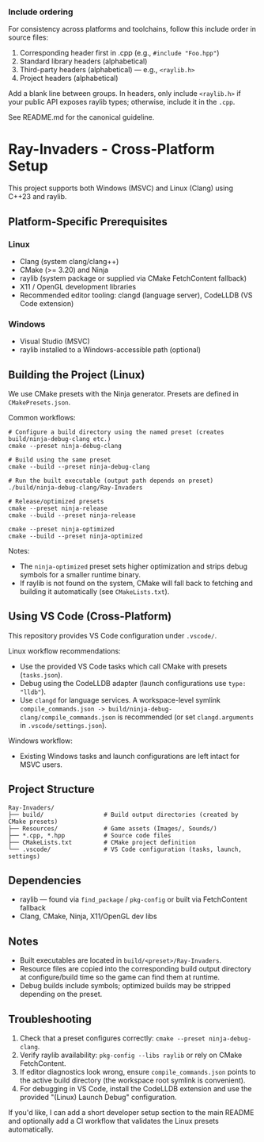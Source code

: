 ### Include ordering

For consistency across platforms and toolchains, follow this include order in source files:

1) Corresponding header first in .cpp (e.g., `#include "Foo.hpp"`)
2) Standard library headers (alphabetical)
3) Third-party headers (alphabetical) — e.g., `<raylib.h>`
4) Project headers (alphabetical)

Add a blank line between groups. In headers, only include `<raylib.h>` if your public API exposes raylib types; otherwise, include it in the `.cpp`.

See README.md for the canonical guideline.

# Ray-Invaders - Cross-Platform Setup

This project supports both Windows (MSVC) and Linux (Clang) using C++23 and raylib.

## Platform-Specific Prerequisites

### Linux
- Clang (system clang/clang++)
- CMake (>= 3.20) and Ninja
- raylib (system package or supplied via CMake FetchContent fallback)
- X11 / OpenGL development libraries
- Recommended editor tooling: clangd (language server), CodeLLDB (VS Code extension)

### Windows
- Visual Studio (MSVC)
- raylib installed to a Windows-accessible path (optional)

## Building the Project (Linux)

We use CMake presets with the Ninja generator. Presets are defined in `CMakePresets.json`.

Common workflows:

```
# Configure a build directory using the named preset (creates build/ninja-debug-clang etc.)
cmake --preset ninja-debug-clang

# Build using the same preset
cmake --build --preset ninja-debug-clang

# Run the built executable (output path depends on preset)
./build/ninja-debug-clang/Ray-Invaders

# Release/optimized presets
cmake --preset ninja-release
cmake --build --preset ninja-release

cmake --preset ninja-optimized
cmake --build --preset ninja-optimized
```

Notes:
- The `ninja-optimized` preset sets higher optimization and strips debug symbols for a smaller runtime binary.
- If raylib is not found on the system, CMake will fall back to fetching and building it automatically (see `CMakeLists.txt`).

## Using VS Code (Cross-Platform)

This repository provides VS Code configuration under `.vscode/`.

Linux workflow recommendations:
- Use the provided VS Code tasks which call CMake with presets (`tasks.json`).
- Debug using the CodeLLDB adapter (launch configurations use `type: "lldb"`).
- Use `clangd` for language services. A workspace-level symlink `compile_commands.json -> build/ninja-debug-clang/compile_commands.json` is recommended (or set `clangd.arguments` in `.vscode/settings.json`).

Windows workflow:
- Existing Windows tasks and launch configurations are left intact for MSVC users.

## Project Structure

```
Ray-Invaders/
├── build/                 # Build output directories (created by CMake presets)
├── Resources/             # Game assets (Images/, Sounds/)
├── *.cpp, *.hpp           # Source code files
├── CMakeLists.txt         # CMake project definition
└── .vscode/               # VS Code configuration (tasks, launch, settings)
```

## Dependencies

- raylib — found via `find_package` / `pkg-config` or built via FetchContent fallback
- Clang, CMake, Ninja, X11/OpenGL dev libs

## Notes

- Built executables are located in `build/<preset>/Ray-Invaders`.
- Resource files are copied into the corresponding build output directory at configure/build time so the game can find them at runtime.
- Debug builds include symbols; optimized builds may be stripped depending on the preset.

## Troubleshooting

1. Check that a preset configures correctly: `cmake --preset ninja-debug-clang`.
2. Verify raylib availability: `pkg-config --libs raylib` or rely on CMake FetchContent.
3. If editor diagnostics look wrong, ensure `compile_commands.json` points to the active build directory (the workspace root symlink is convenient).
4. For debugging in VS Code, install the CodeLLDB extension and use the provided "(Linux) Launch Debug" configuration.

If you'd like, I can add a short developer setup section to the main README and optionally add a CI workflow that validates the Linux presets automatically.